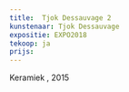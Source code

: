 ```yaml
---
title:  Tjok Dessauvage 2
kunstenaar: Tjok Dessauvage
expositie: EXPO2018
tekoop: ja
prijs:
---
```


Keramiek , 2015
